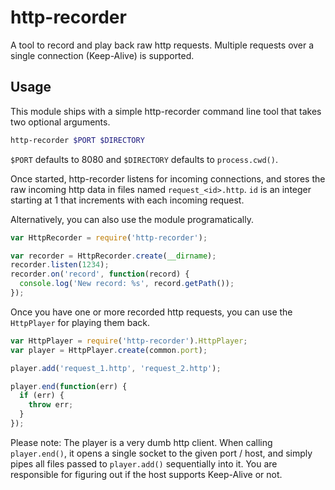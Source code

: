 # http-recorder

A tool to record and play back raw http requests. Multiple requests over a
single connection (Keep-Alive) is supported.

## Usage

This module ships with a simple http-recorder command line tool that takes
two optional arguments.

``` bash
http-recorder $PORT $DIRECTORY
```

`$PORT` defaults to 8080 and `$DIRECTORY` defaults to `process.cwd()`.

Once started, http-recorder listens for incoming connections, and stores the
raw incoming http data in files named `request_<id>.http`. `id` is an
integer starting at 1 that increments with each incoming request.

Alternatively, you can also use the module programatically.

``` javascript
var HttpRecorder = require('http-recorder');

var recorder = HttpRecorder.create(__dirname);
recorder.listen(1234);
recorder.on('record', function(record) {
  console.log('New record: %s', record.getPath());
});
```

Once you have one or more recorded http requests, you can use the `HttpPlayer`
for playing them back.

``` javascript
var HttpPlayer = require('http-recorder').HttpPlayer;
var player = HttpPlayer.create(common.port);

player.add('request_1.http', 'request_2.http');

player.end(function(err) {
  if (err) {
    throw err;
  }
});
```

Please note: The player is a very dumb http client. When calling
`player.end()`, it opens a single socket to the given port / host, and simply
pipes all files passed to `player.add()` sequentially into it. You are
responsible for figuring out if the host supports Keep-Alive or not.
